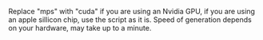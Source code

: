Replace "mps" with "cuda" if you are using an Nvidia GPU, if you are using an apple sillicon chip, use the script as it is. Speed of generation depends on your hardware, may take up to a minute. 
